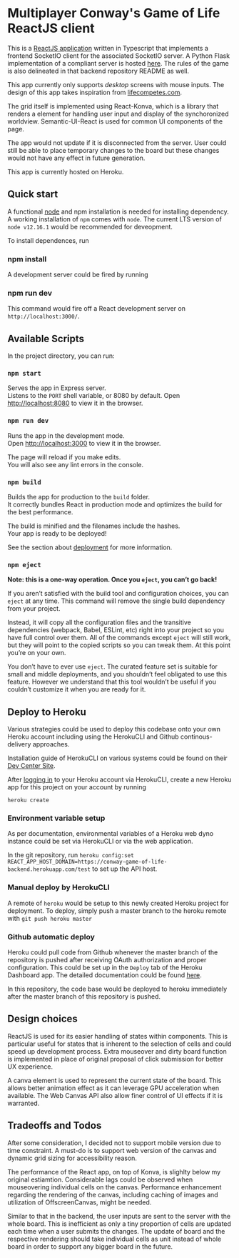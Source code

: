 # Multiplayer Conway's Game of Life ReactJS client

This is a [ReactJS application](https://conway.michaelchoy.dev) written in Typescript that implements a frontend
SocketIO client for the associated SocketIO server. A Python Flask implementation of a compliant server is hosted [here](https://github.com/bridgelancer/conway-game-of-life-backend). The rules of the game is also delineated in that backend repository README as well.

This app currently only supports *desktop* screens with mouse inputs. The design of this app takes inspiration from [lifecompetes.com](http://lifecompetes.com). 

The grid itself is implemented using React-Konva, which is a library that renders a <canvas> element for handling user input and display of the synchoronized worldview. Semantic-UI-React is used for common UI components of the page.

The app would not update if it is disconnected from the server. User could still be able to place temporary changes to the board but these changes would not have any effect in future generation.

This app is currently hosted on Heroku.

## Quick start
A functional [node](https://nodejs.org/en/) and npm installation is needed for installing dependency. A working installation of `npm` comes with `node`. The current LTS version of `node v12.16.1` would be recommended for deveopment.

To install dependences, run 
### npm install 

A development server could be fired by running

### npm run dev

This command would fire off a React development server on `http://localhost:3000/`.

## Available Scripts

In the project directory, you can run:

### `npm start`

Serves the app in Express server. <br />
Listens to the `PORT` shell variable, or 8080 by default.
Open [http://localhost:8080](http://localhost:8080) to view it in the browser.


### `npm run dev`

Runs the app in the development mode.<br />
Open [http://localhost:3000](http://localhost:3000) to view it in the browser.

The page will reload if you make edits.<br />
You will also see any lint errors in the console.

### `npm build`

Builds the app for production to the `build` folder.<br />
It correctly bundles React in production mode and optimizes the build for the best performance.

The build is minified and the filenames include the hashes.<br />
Your app is ready to be deployed!

See the section about [deployment](https://facebook.github.io/create-react-app/docs/deployment) for more information.

### `npm eject`

**Note: this is a one-way operation. Once you `eject`, you can’t go back!**

If you aren’t satisfied with the build tool and configuration choices, you can `eject` at any time. This command will remove the single build dependency from your project.

Instead, it will copy all the configuration files and the transitive dependencies (webpack, Babel, ESLint, etc) right into your project so you have full control over them. All of the commands except `eject` will still work, but they will point to the copied scripts so you can tweak them. At this point you’re on your own.

You don’t have to ever use `eject`. The curated feature set is suitable for small and middle deployments, and you shouldn’t feel obligated to use this feature. However we understand that this tool wouldn’t be useful if you couldn’t customize it when you are ready for it.

## Deploy to Heroku
Various strategies could be used to deploy this codebase onto your own Heroku account including using the HerokuCLI and Github continous-delivery approaches.

Installation guide of HerokuCLI on various systems could be found on their [Dev Center Site](https://devcenter.heroku.com/articles/heroku-cli).

After [logging in](https://devcenter.heroku.com/articles/authentication) to your Heroku account via HerokuCLI, create a new Heroku app for this project on your account by running

`heroku create`

### Environment variable setup
As per documentation, environmental variables of a Heroku web dyno instance could be set via HerokuCLI or via the web application.

In the git repository, run 
`heroku config:set REACT_APP_HOST_DOMAIN=https://conway-game-of-life-backend.herokuapp.com/test`
to set up the API host.

### Manual deploy by HerokuCLI
A remote of `heroku` would be setup to this newly created Heroku project for deployment. To deploy, simply push a master branch to the heroku remote with
`git push heroku master`

### Github automatic deploy

Heroku could pull code from Github whenever the master branch of the repository is pushed after receiving OAuth authorization and proper configuration. This could be set up in the `Deploy` tab of the Heroku Dashboard app. The detailed documentation could be found [here](https://devcenter.heroku.com/articles/github-integration). 

In this repository, the code base would be deployed to heroku immediately after the master branch of this repository is pushed.

## Design choices

ReactJS is used for its easier handling of states within components. This is particular useful for states that is inherent to the selection of cells and could speed up development process. Extra mouseover and dirty board function is implemented in place of original proposal of click submission for better UX experience.

A canva element is used to represent the current state of the board. This allows better animation effect as it can leverage GPU acceleration when available. The Web Canvas API also allow finer control of UI effects if it is warranted.

## Tradeoffs and Todos

After some consideration, I decided not to support mobile version due to time
constraint. A must-do is to support web version of the canvas and dynamic grid
sizing for accessibility reason.

The performance of the React app, on top of Konva, is slighlty below my original estiamtion. Considerable lags could be observed when mouseovering individual cells on the canvas. Performance enhancement regarding the rendering of the canvas, including caching of images and utilization of OffscreenCanvas, might be needed.

Similar to that in the backend, the user inputs are sent to the server with the whole board. This is inefficient as only a tiny proportion of cells are updated each time when a user submits the changes. The update of board and the respective rendering should take individual cells as unit instead of whole board in order to support any bigger board in the future.
